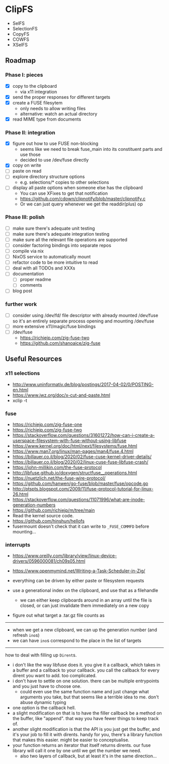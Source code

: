 # ClipFS

- SelFS
- SelectionFS
- CopyFS
- COWFS
- XSelFS

## Roadmap

### Phase I: pieces

- [x] copy to the clipboard
  - via x11 integration
- [x] send the proper responses for different targets
- [x] create a FUSE filesytem
  - only needs to allow writing files
  - alternative: watch an actual directory
- [x] read MIME type from documents

### Phase II: integration

- [x] figure out how to use FUSE non-blocking
  - seems like we need to break fuse_main into its constituent parts and use those
  - decided to use /dev/fuse directly
- [x] copy on write
- [ ] paste on read
- [ ] explore directory structure options
  - e.g. selections/* copies to other selections
- [ ] display all paste options when someone else has the clipboard
  - You can use XFixes to get that notification
  - https://github.com/cdown/clipnotify/blob/master/clipnotify.c
  - Or we can just query whenever we get the readdir(plus) op

### Phase III: polish

- [ ] make sure there's adequate unit testing
- [ ] make sure there's adequate integration testing
- [ ] make sure all the relevant file operations are supported
- [ ] consider factoring bindings into separate repos
- [ ] compile via nix
- [ ] NixOS service to automatically mount
- [ ] refactor code to be more intuitive to read
- [ ] deal with all TODOs and XXXs
- [ ] documentation
  - [ ] proper readme
  - [ ] comments
- [ ] blog post

### further work

- [ ] consider using /dev/fd/ file descriptor with already mounted /dev/fuse so it's an entirely separate process opening and mounting /dev/fuse
- [ ] more extensive x11/magic/fuse bindings
- [ ] /dev/fuse 
  - https://richiejp.com/zig-fuse-two
  - https://github.com/shanoaice/zig-fuse


## Useful Resources

### x11 selections

- http://www.uninformativ.de/blog/postings/2017-04-02/0/POSTING-en.html
- https://www.jwz.org/doc/x-cut-and-paste.html
- xclip -t

### fuse

- https://richiejp.com/zig-fuse-one
- https://richiejp.com/zig-fuse-two
- https://stackoverflow.com/questions/31601272/how-can-i-create-a-userspace-filesystem-with-fuse-without-using-libfuse
- https://www.kernel.org/doc/html/next/filesystems/fuse.html
- https://www.man7.org/linux/man-pages/man4/fuse.4.html
- https://billauer.co.il/blog/2020/02/fuse-cuse-kernel-driver-details/
- https://billauer.co.il/blog/2020/02/linux-cuse-fuse-libfuse-crash/
- https://john-millikin.com/the-fuse-protocol
- http://libfuse.github.io/doxygen/structfuse__operations.html
- https://nuetzlich.net/the-fuse-wire-protocol/
- https://github.com/hanwen/go-fuse/blob/master/fuse/opcode.go
- http://ptspts.blogspot.com/2009/11/fuse-protocol-tutorial-for-linux-26.html
- https://stackoverflow.com/questions/11071996/what-are-inode-generation-numbers
- https://github.com/richiejp/m/tree/main
- Read the kernel source code.
- https://github.com/hinshun/hellofs
- fusermount doesn't check that it can write to `_FUSE_COMMFD` before mounting...

### interrupts

- https://www.oreilly.com/library/view/linux-device-drivers/0596000081/ch09s05.html
- https://www.openmymind.net/Writing-a-Task-Scheduler-in-Zig/




- everything can be driven by either paste or filesystem requests
- use a generational index on the clipboard, and use that as a filehandle
  - we can either keep clipboards around in an array until the file is closed, or can just invalidate them immediately on a new copy
- figure out what target a .tar.gz file counts as



---

- when we get a new clipboard, we can up the generation number (and refresh `ino`s)
- we can have `ino`s correspond to the place in the list of targets

---

how to deal with filling up `Dirent`s.

- i don't like the way libfuse does it. you give it a callback, which takes in a buffer and a callback to your callback. you call the callback for every dirent you want to add. too complicated.
- i don't have to settle on one solution. there can be multiple entrypoints and you just have to choose one.
  - could even use the same function name and just change what arguments you take, but that seems like a terrible idea to me. don't abuse dynamic typing
- one option is the callback hell.
- a slight modification on that is to have the filler callback be a method on the buffer, like "append". that way you have fewer things to keep track of.
- another slight modification is that the API is you just get the buffer, and it's your job to fill it with dirents. handy for you, there's a library function that makes this easier. might be easier to conceptualise.
- your function returns an iterator that itself returns dirents. our fuse library will call it one by one until we get the number we need.
  - also two layers of callback, but at least it's in the same direction...

